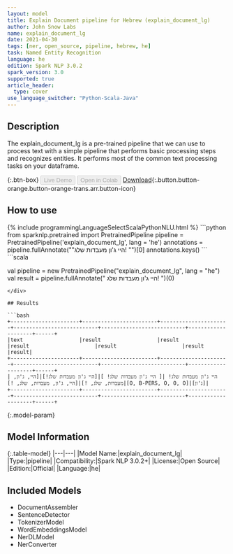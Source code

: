 ```yaml
---
layout: model
title: Explain Document pipeline for Hebrew (explain_document_lg)
author: John Snow Labs
name: explain_document_lg
date: 2021-04-30
tags: [ner, open_source, pipeline, hebrew, he]
task: Named Entity Recognition
language: he
edition: Spark NLP 3.0.2
spark_version: 3.0
supported: true
article_header:
  type: cover
use_language_switcher: "Python-Scala-Java"
---
```


## Description

The explain_document_lg is a pre-trained pipeline that we can use to process text with a simple pipeline that performs basic processing steps and recognizes entities. It performs most of the common text processing tasks on your dataframe.

{:.btn-box}
<button class="button button-orange" disabled>Live Demo</button>
<button class="button button-orange" disabled>Open in Colab</button>
[Download](https://s3.amazonaws.com/auxdata.johnsnowlabs.com/public/models/explain_document_lg_he_3.0.2_3.0_1619767815869.zip){:.button.button-orange.button-orange-trans.arr.button-icon}

## How to use



<div class="tabs-box" markdown="1">
{% include programmingLanguageSelectScalaPythonNLU.html %}
```python
from sparknlp.pretrained import PretrainedPipeline
pipeline = PretrainedPipeline('explain_document_lg', lang = 'he')
annotations =  pipeline.fullAnnotate(""היי ג'ון מעבדות שלג! "")[0]
annotations.keys()
```
```scala

val pipeline = new PretrainedPipeline("explain_document_lg", lang = "he")
val result = pipeline.fullAnnotate(" היי ג'ון מעבדות שלג! ")(0)

```
</div>

## Results

```bash
+----------------------+------------------------+----------------------+---------------------------+---------------------------+--------------------+------+
|text                  |result                  |result                |result                     |result                     |result              |result|
+----------------------+------------------------+----------------------+---------------------------+---------------------------+--------------------+------+
| היי ג'ון מעבדות שלג! |[ היי ג'ון מעבדות שלג! ]|[היי ג'ון מעבדות שלג!]|[היי, ג'ון, מעבדות, שלג, !]|[היי, ג'ון, מעבדות, שלג, !]|[O, B-PERS, O, O, O]|[ג'ון]|
+----------------------+------------------------+----------------------+---------------------------+---------------------------+--------------------+------+
```

{:.model-param}
## Model Information

{:.table-model}
|---|---|
|Model Name:|explain_document_lg|
|Type:|pipeline|
|Compatibility:|Spark NLP 3.0.2+|
|License:|Open Source|
|Edition:|Official|
|Language:|he|

## Included Models

- DocumentAssembler
- SentenceDetector
- TokenizerModel
- WordEmbeddingsModel
- NerDLModel
- NerConverter